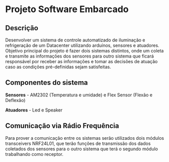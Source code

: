 # Projeto Software Embarcado

## Descrição

Desenvolver um sistema de controle automatizado de iluminação e refrigeração
de um Datacenter utilizando arduínos, sensores e atuadores. Objetivo principal
do projeto é fazer dois sistemas distintos, onde um coleta e transmite as informações dos 
sensores para outro sistema que ficará responsável por receber as informações e tomar as 
decisões de atuação caso as condições pré-definidas sejam satisfeitas.

## Componentes do sistema

**Sensores** - AM2302 (Temperatura e umidade) e Flex Sensor (Flexão e Deflexão)

**Atuadores** - Led e Speaker

## Comunicação via Rádio Frequência

Para prover a comunicação entre os sistemas serão utilizados dois módulos transceivers NRF24L01,
que terão funções de transmissão dos dados coletados dos sensores para o outro sistema que terá
o segundo módulo trabalhando como receptor.
